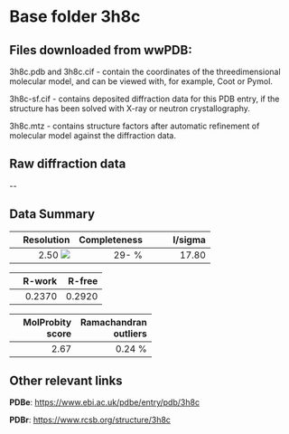 # Base folder 3h8c

## Files downloaded from wwPDB:

3h8c.pdb and 3h8c.cif - contain the coordinates of the threedimensional molecular model, and can be viewed with, for example, Coot or Pymol.

3h8c-sf.cif - contains deposited diffraction data for this PDB entry, if the structure has been solved with X-ray or neutron crystallography.

3h8c.mtz - contains structure factors after automatic refinement of molecular model against the diffraction data.

## Raw diffraction data

--<br> 

## Data Summary
|   | Resolution | Completeness| I/sigma |
|---|-------------:|----------------:|--------------:|
|   |2.50 <img src="https://latex.codecogs.com/svg.latex?{\mbox{\normalfont\AA}}"/>|  29- %|<img width=50/>17.80|

|   | **R-work**| **R-free**   
|---|-------------:|----------------:|           
||0.2370|0.2920|

|   |**MolProbity<br>score**| **Ramachandran<br>outliers** 
|---|-------------:|----------------:|
||2.67|0.24 %|

## Other relevant links 
**PDBe**:  https://www.ebi.ac.uk/pdbe/entry/pdb/3h8c
 
**PDBr**: https://www.rcsb.org/structure/3h8c 

